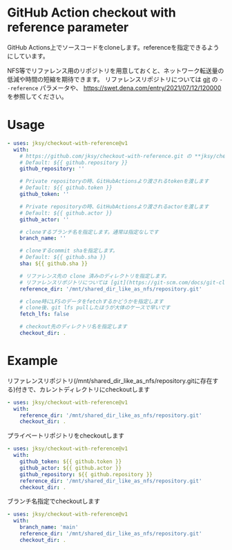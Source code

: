 # GitHub Action checkout with reference parameter
GitHub Actions上でソースコードをcloneします。referenceを指定できるようにしています。

NFS等でリファレンス用のリポジトリを用意しておくと、ネットワーク転送量の低減や時間の短縮を期待できます。
リファレンスリポジトリについては [git](https://git-scm.com/docs/git-clone/ja) の `--reference` パラメータや、
https://swet.dena.com/entry/2021/07/12/120000 を参照してください。

# Usage

```yaml
- uses: jksy/checkout-with-reference@v1
  with:
    # https://github.com/jksy/checkout-with-reference.git の **jksy/checkout-with-reference** の部分です。
    # Default: ${{ github.repository }}
    github_repository: ''

    # Private repositoryの時、GitHubActionsより渡されるtokenを渡します
    # Default: ${{ github.token }}
    github_token: ''

    # Private repositoryの時、GitHubActionsより渡されるactorを渡します
    # Default: ${{ github.actor }}
    github_actor: ''

    # cloneするブランチ名を指定します。通常は指定なしです
    branch_name: ''

    # cloneするcommit shaを指定します。
    # Default: ${{ github.sha }}
    sha: ${{ github.sha }}

    # リファレンス先の clone 済みのディレクトリを指定します。
    # リファレンスリポジトリについては [git](https://git-scm.com/docs/git-clone/ja) の `--reference` パラメータを参照してください。
    reference_dir: '/mnt/shared_dir_like_as_nfs/repository.git'

    # clone時にLFSのデータをfetchするかどうかを指定します
    # clone後、git lfs pullしたほうが大体のケースで早いです
    fetch_lfs: false

    # checkout先のディレクトリ名を指定します
    checkout_dir: .
```

# Example

リファレンスリポジトリ(/mnt/shared_dir_like_as_nfs/repository.gitに存在する)付きで、カレントディレクトリにcheckoutします

```yaml
- uses: jksy/checkout-with-reference@v1
  with:
    reference_dir: '/mnt/shared_dir_like_as_nfs/repository.git'
    checkout_dir: .
```

プライベートリポジトリをcheckoutします

```yaml
- uses: jksy/checkout-with-reference@v1
  with:
    github_token: ${{ github.token }}
    github_actor: ${{ github.actor }}
    github_repository: ${{ github.repository }}
    reference_dir: '/mnt/shared_dir_like_as_nfs/repository.git'
    checkout_dir: .
```

ブランチ名指定でcheckoutします

```yaml
- uses: jksy/checkout-with-reference@v1
  with:
    branch_name: 'main'
    reference_dir: '/mnt/shared_dir_like_as_nfs/repository.git'
    checkout_dir: .
```
